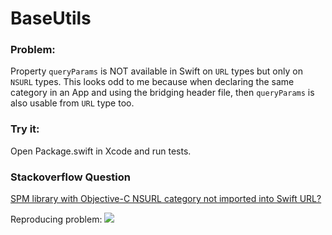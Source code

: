 # BaseUtils

### Problem:

Property `queryParams` is NOT available in Swift on `URL` types but only on `NSURL` types. This looks odd to me because when declaring the same category in an App and using the bridging header file, then `queryParams` is also usable from `URL` type too.

### Try it:

Open Package.swift in Xcode and run tests.

### Stackoverflow Question

[SPM library with Objective-C NSURL category not imported into Swift URL?](https://stackoverflow.com/questions/76201998/spm-library-with-objective-c-nsurl-category-not-imported-into-swift-url)

Reproducing problem: <a href="https://github.com/nacho4d/spm-objc-category/actions/workflows/swift.yml" target=”_blank” ><img src="https://github.com/nacho4d/spm-objc-category/actions/workflows/swift.yml/badge.svg"></a> 
